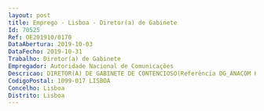 ```yaml
--- 
layout: post
title: Emprego - Lisboa - Diretor(a) de Gabinete
Id: 70525
Ref: OE201910/0170
DataAbertura: 2019-10-03
DataFecho: 2019-10-31
Trabalho: Diretor(a) de Gabinete
Empregador: Autoridade Nacional de Comunicações
Descricao: DIRETOR(A) DE GABINETE DE CONTENCIOSO(Referência DG_ANACOM K)
CodigoPostal: 1099-017 LISBOA
Concelho: Lisboa
Distrito: Lisboa
--- 
```


